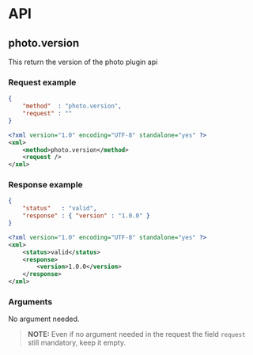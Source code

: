 
# API

## photo.version

This return the version of the photo plugin api

### Request example

```json
{
	"method"  : "photo.version",
	"request" : ""
}
```

```xml
<?xml version="1.0" encoding="UTF-8" standalone="yes" ?>
<xml>
	<method>photo.version</method>
	<request />
</xml>
```

### Response example

```json
{
	"status"   : "valid",
	"response" : { "version" : "1.0.0" }
}
```

```xml
<?xml version="1.0" encoding="UTF-8" standalone="yes" ?>
<xml>
	<status>valid</status>
	<response>
		<version>1.0.0</version>
	</response>
</xml>
```

### Arguments

No argument needed.

> __NOTE:__ Even if no argument needed in the request the field `request` still mandatory, keep it empty.
